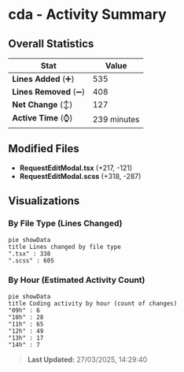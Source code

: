 # cda - Activity Summary 

## Overall Statistics

| Stat                   | Value                                                             |
| ---------------------- | ----------------------------------------------------------------- |
| **Lines Added** (➕)   | 535                                          |
| **Lines Removed** (➖) | 408                                        |
| **Net Change** (↕)    | 127                |
| **Active Time** (⌚)   | 239 minutes |


## Modified Files
- **RequestEditModal.tsx** (+217, -121)
- **RequestEditModal.scss** (+318, -287)

## Visualizations

### By File Type (Lines Changed)

```mermaid
pie showData
title Lines changed by file type
".tsx" : 338
".scss" : 605
```

### By Hour (Estimated Activity Count)

```mermaid
pie showData
title Coding activity by hour (count of changes)
"09h" : 6
"10h" : 28
"11h" : 65
"12h" : 49
"13h" : 17
"14h" : 7
```


> **Last Updated:** 27/03/2025, 14:29:40